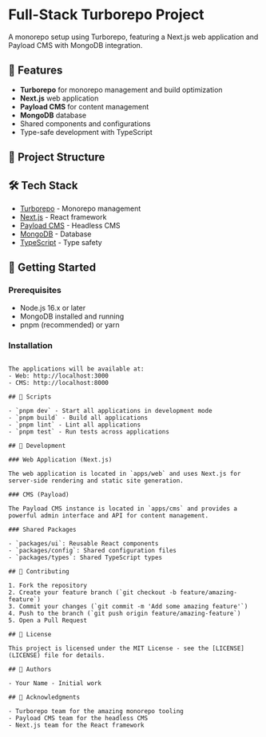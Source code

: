 # Full-Stack Turborepo Project

A monorepo setup using Turborepo, featuring a Next.js web application and Payload CMS with MongoDB integration.

## 🚀 Features

- **Turborepo** for monorepo management and build optimization
- **Next.js** web application
- **Payload CMS** for content management
- **MongoDB** database
- Shared components and configurations
- Type-safe development with TypeScript

## 📁 Project Structure

## 🛠️ Tech Stack

- [Turborepo](https://turborepo.org/) - Monorepo management
- [Next.js](https://nextjs.org/) - React framework
- [Payload CMS](https://payloadcms.com/) - Headless CMS
- [MongoDB](https://www.mongodb.com/) - Database
- [TypeScript](https://www.typescriptlang.org/) - Type safety

## 🚦 Getting Started

### Prerequisites

- Node.js 16.x or later
- MongoDB installed and running
- pnpm (recommended) or yarn

### Installation
```

The applications will be available at:
- Web: http://localhost:3000
- CMS: http://localhost:8000

## 📝 Scripts

- `pnpm dev` - Start all applications in development mode
- `pnpm build` - Build all applications
- `pnpm lint` - Lint all applications
- `pnpm test` - Run tests across applications

## 🔧 Development

### Web Application (Next.js)

The web application is located in `apps/web` and uses Next.js for server-side rendering and static site generation.

### CMS (Payload)

The Payload CMS instance is located in `apps/cms` and provides a powerful admin interface and API for content management.

### Shared Packages

- `packages/ui`: Reusable React components
- `packages/config`: Shared configuration files
- `packages/types`: Shared TypeScript types

## 🤝 Contributing

1. Fork the repository
2. Create your feature branch (`git checkout -b feature/amazing-feature`)
3. Commit your changes (`git commit -m 'Add some amazing feature'`)
4. Push to the branch (`git push origin feature/amazing-feature`)
5. Open a Pull Request

## 📄 License

This project is licensed under the MIT License - see the [LICENSE](LICENSE) file for details.

## 👥 Authors

- Your Name - Initial work

## 🙏 Acknowledgments

- Turborepo team for the amazing monorepo tooling
- Payload CMS team for the headless CMS
- Next.js team for the React framework
